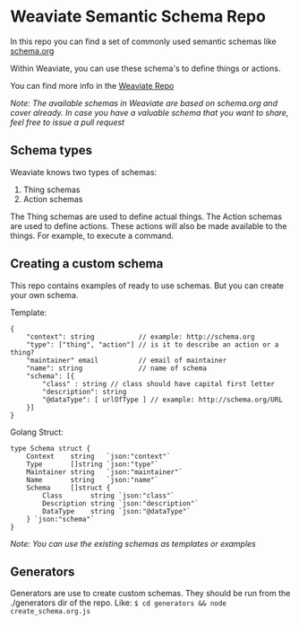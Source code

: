 # Weaviate Semantic Schema Repo

In this repo you can find a set of commonly used semantic schemas like [schema.org](schema.org)

Within Weaviate, you can use these schema's to define things or actions.

You can find more info in the [Weaviate Repo](https://github.com/weaviate/weaviate)

_Note: The available schemas in Weaviate are based on schema.org and cover already. In case you have a valuable schema that you want to share, feel free to issue a pull request_

## Schema types

Weaviate knows two types of schemas:

1. Thing schemas
2. Action schemas

The Thing schemas are used to define actual things. The Action schemas are used to define actions. These actions will also be made available to the things. For example, to execute a command.

## Creating a custom schema

This repo contains examples of ready to use schemas. But you can create your own schema.

Template:

```
{
    "context": string           // example: http://schema.org
    "type": ["thing", "action"] // is it to describe an action or a thing?
    "maintainer" email          // email of maintainer
    "name": string              // name of schema
    "schema": [{       
        "class" : string // class should have capital first letter
        "description": string
        "@dataType": [ urlOfType ] // example: http://schema.org/URL
    }]
}
```

Golang Struct:

```
type Schema struct {
	Context    string   `json:"context"`
	Type       []string `json:"type"`
	Maintainer string   `json:"maintainer"`
	Name       string   `json:"name"`
	Schema     []struct {
		Class       string `json:"class"`
		Description string `json:"description"`
		DataType    string `json:"@dataType"`
	} `json:"schema"`
}
```

_Note: You can use the existing schemas as templates or examples_

## Generators

Generators are use to create custom schemas. They should be run from the ./generators dir of the repo. Like: `$ cd generators && node create_schema.org.js`